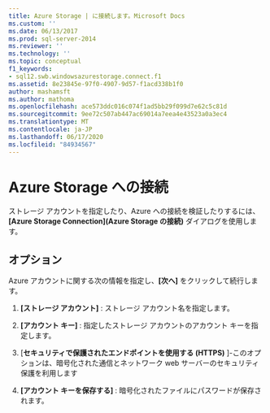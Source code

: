```yaml
---
title: Azure Storage | に接続します。Microsoft Docs
ms.custom: ''
ms.date: 06/13/2017
ms.prod: sql-server-2014
ms.reviewer: ''
ms.technology: ''
ms.topic: conceptual
f1_keywords:
- sql12.swb.windowsazurestorage.connect.f1
ms.assetid: 8e23845e-97f0-4907-9d57-f1acd338b1f0
author: mashamsft
ms.author: mathoma
ms.openlocfilehash: ace573ddc016c074f1ad5bb29f099d7e62c5c81d
ms.sourcegitcommit: 9ee72c507ab447ac69014a7eea4e43523a0a3ec4
ms.translationtype: MT
ms.contentlocale: ja-JP
ms.lasthandoff: 06/17/2020
ms.locfileid: "84934567"
---
```

# <a name="connect-to-azure-storage"></a>Azure Storage への接続
  ストレージ アカウントを指定したり、Azure への接続を検証したりするには、**[Azure Storage Connection]\(Azure Storage の接続\)** ダイアログを使用します。  
  
## <a name="options"></a>オプション  
 Azure アカウントに関する次の情報を指定し、**[次へ]** をクリックして続行します。  
  
1.  **[ストレージ アカウント]** : ストレージ アカウント名を指定します。  
  
2.  **[アカウント キー]** : 指定したストレージ アカウントのアカウント キーを指定します。  
  
3.  [**セキュリティで保護されたエンドポイントを使用する (HTTPS)** ]-このオプションは、暗号化された通信とネットワーク web サーバーのセキュリティ保護を利用します  
  
4.  **[アカウント キーを保存する]** : 暗号化されたファイルにパスワードが保存されます。  
  
  
